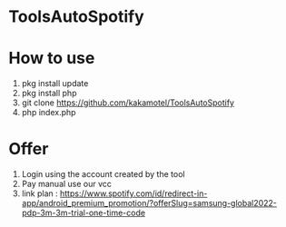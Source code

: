# ToolsAutoSpotify

# How to use

1. pkg install update
2. pkg install php
3. git clone https://github.com/kakamotel/ToolsAutoSpotify
4. php index.php

# Offer

1. Login using the account created by the tool
2. Pay manual use our vcc
3. link plan : https://www.spotify.com/id/redirect-in-app/android_premium_promotion/?offerSlug=samsung-global2022-pdp-3m-3m-trial-one-time-code
